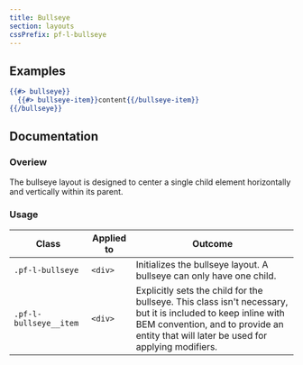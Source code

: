 ```yaml
---
title: Bullseye
section: layouts
cssPrefix: pf-l-bullseye
---
```


## Examples
```hbs title=Bullseye-example 
{{#> bullseye}}
  {{#> bullseye-item}}content{{/bullseye-item}}
{{/bullseye}}
```

## Documentation
### Overiew
The bullseye layout is designed to center a single child element horizontally and vertically within its parent.

### Usage
| Class | Applied to | Outcome |
| -- | -- | -- |
| `.pf-l-bullseye` | `<div>` | Initializes the bullseye layout. A bullseye can only have one child. |
| `.pf-l-bullseye__item` |  `<div>` | Explicitly sets the child for the bullseye. This class isn't necessary, but it is included to keep inline with BEM convention, and to provide an entity that will later be used for applying modifiers. |
